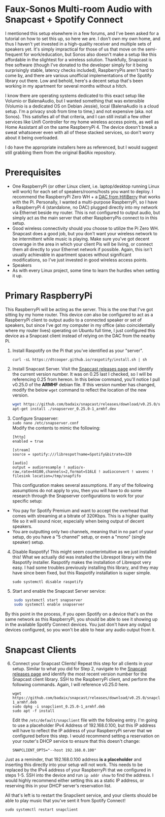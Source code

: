 # Faux-Sonos Multi-room Audio with Snapcast + Spotify Connect
I mentioned this setup elsewhere in a few forums, and I've been asked for a tutorial on how to set this up, so here we are. I don't own my own home, and thus I haven't yet invested in a high-quality receiver and multiple sets of speakers yet. It's simply impractical for those of us that move on the semi-frequent for work/education, but Sonos also doesn't make a setup like this affordable in the slightest for a wireless solution. Thankfully, Snapcast is free software (though I've donated to the developer simply for it being surprisingly stable, latency checks included), RaspberryPis aren't hard to come by, and there are various unofficial implementations of the Spotify library out there. Low and behold, here's a decent setup that's been working in my apartment for several months without a hitch. 

I know there are operating systems dedicated to this exact setup like Volumio or BalenaAudio, but I wanted something that was extensible (Volumio is a dedicated OS on Debian Jessie), local (BalenaAudio is a cloud setup. I'm a privacy snob from time to time,) and not expensive (aka. not Sonos). This satisfies all of that criteria, and I can still install a few other services like Unifi Controller for my home wireless access points, as well as Home Assistant all on the same RaspberryPi 4. The device doesn't break a sweat whatsoever even with all of these stacked services, so don't worry about it being overloaded.

I do have the appropriate installers here as referenced, but I would suggest still grabbing them from the original BadAix repository.

# Prerequisites
- One RaspberryPi (or other Linux client, i.e. laptop/desktop running Linux will work) for each set of speakers/rooms/hosts you want to deploy. I recommend the RaspberryPi Zero WH + a [DAC from HifiBerry](https://www.hifiberry.com/) that works with the Pi. Personally, I wanted a multi-purpose RaspberryPi, so I have a RaspberryPi 4 (standalone, no DAC) plugged directly into my network via Ethernet beside my router. This is not configured to output audio, but simply act as the main server that other RaspberryPis connect to in this setup.
- Good wireless connectivity should you choose to utilize the Pi Zero WH. Snapcast does a good job, but you don't want your wireless network to be intermittent while music is playing. Make sure you've got decent coverage in the area in which your client Pis will be living, or connect them all directly to your Ethernet network if possible. Again, this isn't usually achievable in apartment spaces without significant modifications, so I've just invested in good wireless access points.
- Speakers
- As with every Linux project, some time to learn the hurdles when setting it up.

# Primary RaspberryPi
This RaspberryPi will be acting as the server. This is the one that I've got sitting by my home router. This device *can* also be configured to act as a RaspberryPi client to output audio to a connected speaker or set of speakers, but since I've got my computer in my office (also coincidentally where my router lives) operating on Ubuntu full time, I just configured this device as a Snapcast client instead of relying on the DAC from the nearby Pi. 

1. Install Raspotify on the Pi that you've identified as your "server". 

    `curl -sL https://dtcooper.github.io/raspotify/install.sh | sh`

2. Install Snapcast Server. Visit the [Snapcast releases page](https://github.com/badaix/snapcast/releases/) and identify the current version number. It was on 0.25 last I checked, so I will be referencing 0.25 from hereon. In this below command, you'll notice I pull v0.25.0 of the **ARMHF** debian file. If this version number has changed, modify the below `wget` command to reflect the location of the new version.

    ```bash
    wget https://github.com/badaix/snapcast/releases/download/v0.25.0/snapserver_0.25.0-1_armhf.deb
    apt-get install ./snapserver_0.25.0-1_armhf.dev
    ```

3. Configure Snapserver:  
    `sudo nano /etc/snapserver.conf`  
Modify the contents to mimic the following:

    ```
    [http]
    enabled = true
        
    [stream]
    source = spotify:///librespot?name=Spotify&bitrate=320

    [audio]
    output = audioresample ! audio/x-raw,rate=44100,channels=2,format=S16LE ! audioconvert ! wavenc ! filesink location=/tmp/snapfifo
    ```

    This configuration makes several assumptions. If any of the following assumptions do not apply to you, then you will have to do some research through the Snapserver configurations to work for your specific setup:

* You pay for Spotify Premium and want to accept the overhead that comes with streaming at a bitrate of 320Kbps. This is a higher quality file so it will sound nicer, especially when being output of decent speakers.
* You are outputting only two channels, meaning that in no part of your setup, do you have a "5 channel" setup, or even a "mono" (single speaker) setup. 

4. Disable Raspotify! This might seem counterintuitive as we just installed this! What we actually did was installed the Librespot library with the Raspotify installer. Raspotify makes the installation of Librespot very easy. I had some troubles previously installing this library, and they may have since been fixed, but this Raspotify installation is super simple.

    `sudo systemctl disable raspotify`

5. Start and enable the Snapcast Server service: 

```bash
    sudo systemctl start snapserver
    sudo systemctl enable snapserver
```

By this point in the process, if you open Spotify on a device that's on the same network as this RaspberryPi, you should be able to see it showing up in the available Spotify Connect devices.  You just don't have any output devices configured, so you won't be able to hear any audio output from it.

# Snapcast Clients

6. Connect your Snapcast Clients! Repeat this step for all clients in your setup. Similar to what you did for Step 2, navigate to the [Snapcast releases page](https://github.com/badaix/snapcast/releases/) and identify the most recent version number for the Snapcast client library. SSH to the RaspberryPi client, and perform the following commands. Again, I will reference v0.25.0 here.

    ```
    wget https://github.com/badaix/snapcast/releases/download/v0.25.0/snapclient_v0.25.0-1_armhf.deb
    sudo dpkg -i snapclient_0.25.0-1_armhf.deb
    sudo apt -f install
    ```

    Edit the `/etc/default/snapclient` file with the following entry. I'm going to use a placeholder IPv4 Address of 192.168.0.100, but this IP address will have to reflect the IP address of your RaspberryPi server that we configured before this step. I would recommend setting a reservation on your router's DHCP service to ensure that this doesn't change:  
    ```
    SNAPCLIENT_OPTS="--host 192.168.0.100"
    ```

Just as a reminder, that 192.168.0.100 address **is a placeholder** and inserting this directly into your setup will not work. This needs to be replaced by the IPv4 address of your RaspberryPi that we configured in steps 1-5. SSH into the device and run `ip addr show` to find the address. I would highly recommend either setting this as a static IP address, or reserving this in your DHCP server's reservation list. 

All that's left is to restart the Snapclient service, and your clients should be able to play music that you've sent it from Spotify Connect!

    sudo systemctl restart snapclient